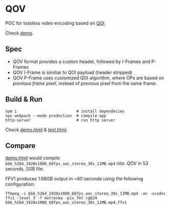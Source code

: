 # QOV

POC for lossless video encoding based on [QOI](https://qoiformat.org/).

Check [demo](https://wide-video.github.io/qov/static/demo.html).

## Spec

- QOV format provides a custom header, followed by I-Frames and P-Frames
- QOV I-Frame is similiar to QOI payload (header stripped)
- QOV P-Frame uses customized QOI algorithm, where OPs are based on *previous frame pixel*, instead of previous pixel from the same frame.

## Build & Run

```
npm i                          # install dependecies
npx webpack --mode production  # compile app
http-server                    # run http server
```

Check [demo.html](http://localhost:8080/demo.html) & [test.html](http://localhost:8080/test.html).


## Compare

[demo.html](http://localhost:8080/demo.html) would compile `bbb_h264_1920x1080_60fps_aac_stereo_30s_11MB.mp4` into .QOV in 53 seconds, 2GB file.

FFV1 produces 1.68GB output in ~60 seconds using the following configuration:

```
ffmpeg -i bbb_h264_1920x1080_60fps_aac_stereo_30s_11MB.mp4 -an -vcodec ffv1 -level 3 -f matroska -pix_fmt rgb24 bbb_h264_1920x1080_60fps_aac_stereo_30s_11MB.mp4.ffv1
```

